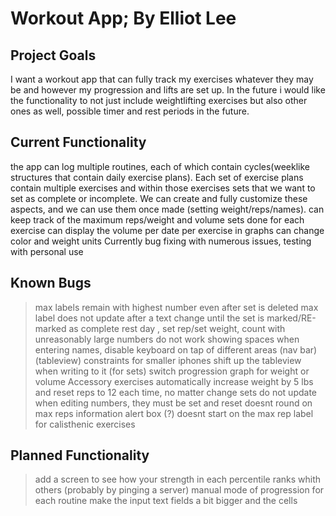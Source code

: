 # Workout App; By Elliot Lee

## Project Goals
I want a workout app that can fully track my exercises whatever they may be and however my progression and lifts are set up. In the future i would 
like the functionality to not just include weightlifting exercises but also other ones as well, possible timer and rest periods in the future.

## Current Functionality
the app can log multiple routines, each of which contain cycles(weeklike structures that contain daily exercise plans). Each set of exercise plans 
contain multiple exercises and within those exercises sets that we want to set as complete or incomplete. We can create and fully customize these 
aspects, and we can use them once made (setting weight/reps/names). 
can keep track of the maximum reps/weight and volume sets done for each exercise
can display the volume per date per exercise in graphs 
can change color and weight units
Currently bug fixing with numerous issues, testing with personal use

## Known Bugs

>max labels remain with highest number even after set is deleted
>max label does not update after a text change until the set is marked/RE-marked as complete
>rest day , set rep/set weight, count with unreasonably large numbers do not work
>showing spaces when entering names, 
>disable keyboard on tap of different areas (nav bar) (tableview)
>constraints for smaller iphones
>shift up the tableview when writing to it (for sets)
>switch progression graph for weight or volume
>Accessory exercises automatically increase weight by 5 lbs and reset reps to 12 each time, no matter change
>sets do not update when editing numbers, they must be set and reset
>doesnt round on max reps information alert box (?)
>doesnt start on the max rep label for calisthenic exercises


## Planned Functionality

>add a screen to see how your strength in each percentile ranks whith others (probably by pinging a server)
>manual mode of progression for each routine
>make the input text fields a bit bigger and the cells
 
